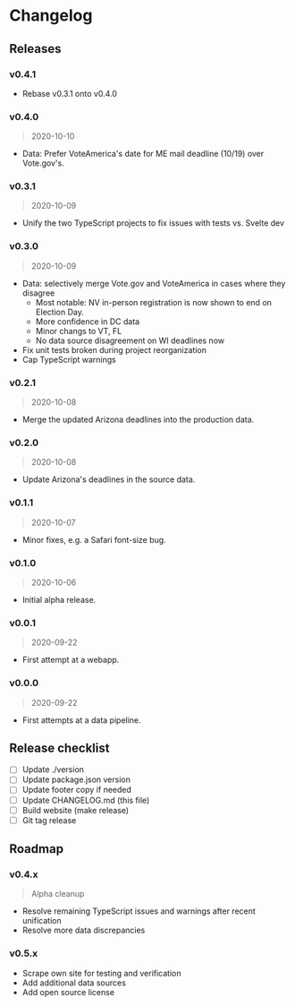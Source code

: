 # Changelog

## Releases

### v0.4.1

* Rebase v0.3.1 onto v0.4.0

### v0.4.0

> 2020-10-10

* Data: Prefer VoteAmerica's date for ME mail deadline (10/19) over Vote.gov's.

### v0.3.1

> 2020-10-09

* Unify the two TypeScript projects to fix issues with tests vs. Svelte dev

### v0.3.0

> 2020-10-09

* Data: selectively merge Vote.gov and VoteAmerica in cases where they disagree
  * Most notable: NV in-person registration is now shown to end on Election Day.
  * More confidence in DC data
  * Minor changs to VT, FL
  * No data source disagreement on WI deadlines now
* Fix unit tests broken during project reorganization
* Cap TypeScript warnings

### v0.2.1

> 2020-10-08

* Merge the updated Arizona deadlines into the production data.

### v0.2.0

> 2020-10-08

* Update Arizona's deadlines in the source data.

### v0.1.1

> 2020-10-07

* Minor fixes, e.g. a Safari font-size bug.

### v0.1.0

> 2020-10-06

* Initial alpha release.

### v0.0.1

> 2020-09-22

* First attempt at a webapp.

### v0.0.0

> 2020-09-22

* First attempts at a data pipeline.

## Release checklist

* [ ] Update ./version
* [ ] Update package.json version
* [ ] Update footer copy if needed
* [ ] Update CHANGELOG.md (this file)
* [ ] Build website (make release)
* [ ] Git tag release

## Roadmap

### v0.4.x

> Alpha cleanup

* Resolve remaining TypeScript issues and warnings after recent unification
* Resolve more data discrepancies

### v0.5.x 

* Scrape own site for testing and verification
* Add additional data sources
* Add open source license